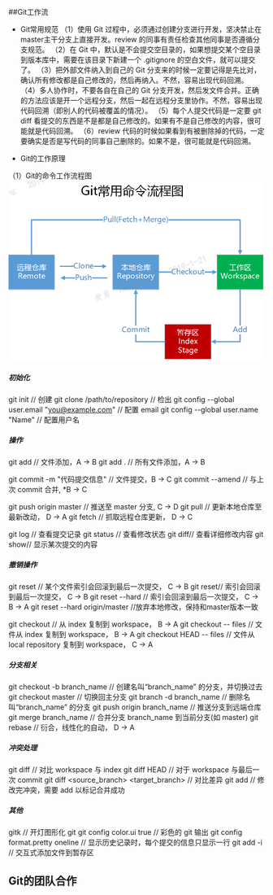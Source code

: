 ##Git工作流
- Git常用规范
（1）使用 Git 过程中，必须通过创建分支进行开发，坚决禁止在master主干分支上直接开发。review 的同事有责任检查其他同事是否遵循分支规范。
（2）在 Git 中，默认是不会提交空目录的，如果想提交某个空目录到版本库中，需要在该目录下新建一个 .gitignore 的空白文件，就可以提交了。
（3）把外部文件纳入到自己的 Git 分支来的时候一定要记得是先比对，确认所有修改都是自己修改的，然后再纳入。不然，容易出现代码回溯。
（4）多人协作时，不要各自在自己的 Git 分支开发，然后发文件合并。正确的方法应该是开一个远程分支，然后一起在远程分支里协作。不然，容易出现代码回溯（即别人的代码被覆盖的情况）。
（5）每个人提交代码是一定要 git diff 看提交的东西是不是都是自己修改的。如果有不是自己修改的内容，很可能就是代码回溯。
（6）review 代码的时候如果看到有被删除掉的代码，一定要确实是否是写代码的同事自己删除的。如果不是，很可能就是代码回溯。

- Git的工作原理

（1）Git的命令工作流程图
![](/assets/GitFlow.PNG)
##### 初始化
git init // 创建
git clone /path/to/repository // 检出
git config --global user.email "you@example.com" // 配置 email
git config --global user.name "Name" // 配置用户名

##### 操作
git add <file> // 文件添加，A → B
git add . // 所有文件添加，A → B

git commit -m "代码提交信息" // 文件提交，B → C
git commit --amend // 与上次 commit 合并, *B → C

git push origin master // 推送至 master 分支, C → D
git pull // 更新本地仓库至最新改动， D → A
git fetch // 抓取远程仓库更新， D → C

git log // 查看提交记录
git status // 查看修改状态
git diff// 查看详细修改内容
git show// 显示某次提交的内容

##### 撤销操作
git reset <file>// 某个文件索引会回滚到最后一次提交， C → B
git reset// 索引会回滚到最后一次提交， C → B
git reset --hard // 索引会回滚到最后一次提交， C → B → A
 git reset --hard origin/master //放弃本地修改，保持和master版本一致

git checkout // 从 index 复制到 workspace， B → A
git checkout -- files // 文件从 index 复制到 workspace， B → A
git checkout HEAD -- files // 文件从 local repository 复制到 workspace， C → A

##### 分支相关
git checkout -b branch_name // 创建名叫“branch_name” 的分支，并切换过去
git checkout master // 切换回主分支
git branch -d branch_name // 删除名叫“branch_name” 的分支
git push origin branch_name // 推送分支到远端仓库
git merge branch_name // 合并分支 branch_name 到当前分支(如 master)
git rebase // 衍合，线性化的自动， D → A

##### 冲突处理
git diff // 对比 workspace 与 index
git diff HEAD // 对于 workspace 与最后一次 commit
git diff <source_branch> <target_branch> // 对比差异
git add <filename> // 修改完冲突，需要 add 以标记合并成功

##### 其他
gitk // 开灯图形化 git
git config color.ui true // 彩色的 git 输出
git config format.pretty oneline // 显示历史记录时，每个提交的信息只显示一行
git add -i // 交互式添加文件到暂存区

## Git的团队合作
